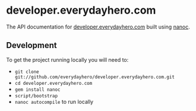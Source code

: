 # developer.everydayhero.com

The API documentation for
[developer.everydayhero.com](http://developer.everydayhero.com) built
using [nanoc](http://nanoc.ws).

## Development

To get the project running locally you will need to:

* `git clone git://github.com/everydayhero/developer.everydayhero.com.git`
* `cd developer.everydayhero.com`
* `gem install nanoc`
* `script/bootstrap`
* `nanoc autocompile` to run locally
